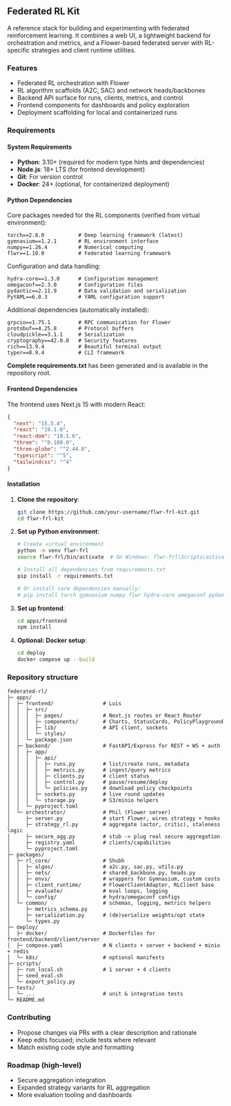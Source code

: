 ## Federated RL Kit

A reference stack for building and experimenting with federated reinforcement learning. It combines a web UI, a lightweight backend for orchestration and metrics, and a Flower-based federated server with RL-specific strategies and client runtime utilities.

### Features
- Federated RL orchestration with Flower
- RL algorithm scaffolds (A2C, SAC) and network heads/backbones
- Backend API surface for runs, clients, metrics, and control
- Frontend components for dashboards and policy exploration
- Deployment scaffolding for local and containerized runs

### Requirements

#### System Requirements
- **Python**: 3.10+ (required for modern type hints and dependencies)
- **Node.js**: 18+ LTS (for frontend development)
- **Git**: For version control
- **Docker**: 24+ (optional, for containerized deployment)

#### Python Dependencies
Core packages needed for the RL components (verified from virtual environment):
```
torch==2.8.0           # Deep learning framework (latest)
gymnasium==1.2.1       # RL environment interface
numpy==1.26.4          # Numerical computing
flwr==1.10.0           # Federated learning framework
```

Configuration and data handling:
```
hydra-core==1.3.0      # Configuration management
omegaconf==2.3.0       # Configuration files
pydantic==2.11.9       # Data validation and serialization
PyYAML==6.0.3          # YAML configuration support
```

Additional dependencies (automatically installed):
```
grpcio==1.75.1         # RPC communication for Flower
protobuf==4.25.8       # Protocol buffers
cloudpickle==3.1.1     # Serialization
cryptography==42.0.8   # Security features
rich==13.9.4           # Beautiful terminal output
typer==0.9.4           # CLI framework
```

**Complete requirements.txt** has been generated and is available in the repository root.

#### Frontend Dependencies
The frontend uses Next.js 15 with modern React:
```json
{
  "next": "15.5.4",
  "react": "19.1.0", 
  "react-dom": "19.1.0",
  "three": "^0.180.0",
  "three-globe": "^2.44.0",
  "typescript": "^5",
  "tailwindcss": "^4"
}
```

#### Installation

1. **Clone the repository**:
   ```bash
   git clone https://github.com/your-username/flwr-frl-kit.git
   cd flwr-frl-kit
   ```

2. **Set up Python environment**:
   ```bash
   # Create virtual environment
   python -m venv flwr-frl
   source flwr-frl/bin/activate  # On Windows: flwr-frl\Scripts\activate
   
   # Install all dependencies from requirements.txt
   pip install -r requirements.txt
   
   # Or install core dependencies manually:
   # pip install torch gymnasium numpy flwr hydra-core omegaconf pydantic
   ```

3. **Set up frontend**:
   ```bash
   cd apps/frontend
   npm install
   ```

4. **Optional: Docker setup**:
   ```bash
   cd deploy
   docker compose up --build
   ```

### Repository structure
```
federated-rl/
├─ apps/
│  ├─ frontend/                # Luis
│  │  ├─ src/
│  │  │  ├─ pages/             # Next.js routes or React Router
│  │  │  ├─ components/        # Charts, StatusCards, PolicyPlayground
│  │  │  ├─ lib/               # API client, sockets
│  │  │  └─ styles/
│  │  └─ package.json
│  ├─ backend/                 # FastAPI/Express for REST + WS + auth
│  │  ├─ app/
│  │  │  ├─ api/
│  │  │  │  ├─ runs.py         # list/create runs, metadata
│  │  │  │  ├─ metrics.py      # ingest/query metrics
│  │  │  │  ├─ clients.py      # client status
│  │  │  │  ├─ control.py      # pause/resume/deploy
│  │  │  │  └─ policies.py     # download policy checkpoints
│  │  │  ├─ sockets.py         # live round updates
│  │  │  └─ storage.py         # S3/minio helpers
│  │  └─ pyproject.toml
│  └─ orchestrator/            # Phil (Flower server)
│     ├─ server.py             # start Flower, wires strategy + hooks
│     ├─ strategy_rl.py        # aggregate (actor, critic), staleness logic
│     ├─ secure_agg.py         # stub -> plug real secure aggregation
│     ├─ registry.yaml         # clients/capabilities
│     └─ pyproject.toml
├─ packages/
│  ├─ rl_core/                 # Shubh
│  │  ├─ algos/                # a2c.py, sac.py, utils.py
│  │  ├─ nets/                 # shared_backbone.py, heads.py
│  │  ├─ envs/                 # wrappers for Gymnasium, custom costs
│  │  ├─ client_runtime/       # FlowerClientAdapter, RLClient base
│  │  ├─ evaluate/             # eval loops, logging
│  │  └─ config/               # hydra/omegaconf configs
│  └─ common/                  # schemas, logging, metrics helpers
│     ├─ metrics_schema.py
│     ├─ serialization.py      # (de)serialize weights/opt state
│     └─ types.py
├─ deploy/
│  ├─ docker/                  # Dockerfiles for frontend/backend/client/server
│  ├─ compose.yaml             # N clients + server + backend + minio + redis
│  └─ k8s/                     # optional manifests
├─ scripts/
│  ├─ run_local.sh             # 1 server + 4 clients
│  ├─ seed_eval.sh
│  └─ export_policy.py
├─ tests/
│  └─ ...                      # unit & integration tests
└─ README.md
```

### Contributing
- Propose changes via PRs with a clear description and rationale
- Keep edits focused; include tests where relevant
- Match existing code style and formatting

### Roadmap (high-level)
- Secure aggregation integration
- Expanded strategy variants for RL aggregation
- More evaluation tooling and dashboards
